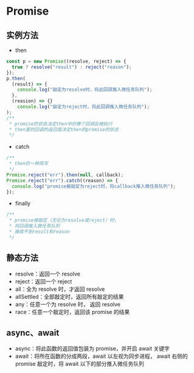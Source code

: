 # Promise

## 实例方法

- then

```js
const p = new Promise((resolve, reject) => {
  true ? resolve("result") : reject("reason");
});
p.then(
  (result) => {
    console.log("敲定为resolve时，将此回调推入微任务队列");
  },
  (reasion) => {}
    console.log("敲定为reject时，将此回调推入微任务队列");
);
/**
 * promise的状态决定then中的哪个回调会被执行
 * then里的回调的返回值决定then的promise的状态
 */
```

- catch

```js
/**
 * then的一种简写
 */
Promise.reject("err").then(null, callback);
Promise.reject("err").catch((reason) => {
  console.log("promise被敲定为reject时，将callback推入微任务队列");
});
```

- finally

```js
/**
 * promise被敲定（无论为resolve或reject）时，
 * 将回调推入微任务队列
 * 接收不到result和reason
 */
```

## 静态方法

- resolve：返回一个 resolve
- reject：返回一个 reject
- all：全为 resolve 时，才返回 resolve
- allSettled：全部敲定时，返回所有敲定的结果
- any：任意一个为 resolve 时， 返回 resolve
- race：任意一个敲定时，返回该 promise 的结果

## async、await

- async：将此函数的返回值包装为 promise，并开启 await 关键字
- await：将所在函数的分成两段，await 以左视为同步进程， await 右侧的 promise 敲定时，将 await 以下的部分推入微任务队列

```js

```
